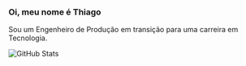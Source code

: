 ### Oi, meu nome é Thiago

Sou um Engenheiro de Produção em transição para uma carreira em Tecnologia.

![GitHub Stats](https://github-readme-stats.vercel.app/api?username=freitasthiiago&theme=transparent&bg_color=000&border_color=30A3DC&show_icons=true&icon_color=30A3DC&title_color=E94D5F&text_color=FFF)